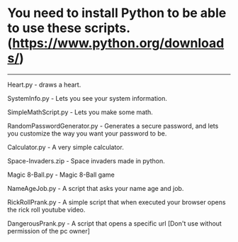 # You need to install Python to be able to use these scripts. (https://www.python.org/downloads/)
________________________________________________________________________________________________

Heart.py - draws a heart.

SystemInfo.py - Lets you see your system information.

SimpleMathScript.py - Lets you make some math.

RandomPasswordGenerator.py - Generates a secure password, and lets you customize the way you want your password to be.

Calculator.py - A very simple calculator.

Space-Invaders.zip - Space invaders made in python.

Magic 8-Ball.py - Magic 8-Ball game

NameAgeJob.py - A script that asks your name age and job.

RickRollPrank.py - A simple script that when executed your browser opens the rick roll youtube video.

DangerousPrank.py - A script that opens a specific url [Don't use without permission of the pc owner]
